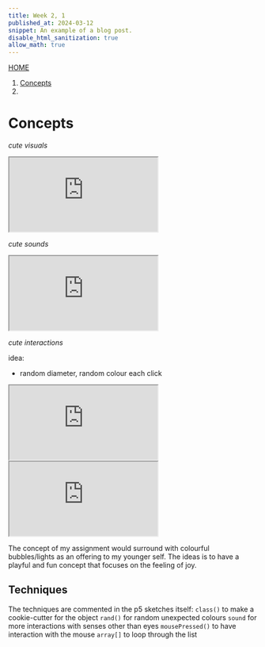 ```yaml
---
title: Week 2, 1
published_at: 2024-03-12
snippet: An example of a blog post.
disable_html_sanitization: true
allow_math: true
---
```

[HOME](https://kc-yeo-creative-co-37.deno.dev/)

1. [Concepts](#concepts)
2. 

# Concepts

*cute visuals*

<iframe id="cute_visuals" src="https://editor.p5js.org/KC-Yeo/full/6lDkLMXh5"></iframe>

<script type="module">

    const iframe  = document.getElementById (`cute_visuals`)
    iframe.width  = iframe.parentNode.scrollWidth
    iframe.height = iframe.width * 9 / 16 + 42

</script>

*cute sounds*

<iframe id="cute_sounds" src="https://editor.p5js.org/KC-Yeo/full/ykk4TKOMl"></iframe>

<script type="module">

    const iframe  = document.getElementById (`cute_sounds`)
    iframe.width  = iframe.parentNode.scrollWidth
    iframe.height = iframe.width * 9 / 16 + 42

</script>

*cute interactions*

idea:
- random diameter, random colour each click

<iframe id="cute_interactions" src="https://editor.p5js.org/KC-Yeo/full/dZEN1vi1T"></iframe>

<script type="module">

    const iframe  = document.getElementById (`cute_interactions`)
    iframe.width  = iframe.parentNode.scrollWidth
    iframe.height = iframe.width * 9 / 16 + 42

</script>

<iframe id="random()" src="https://editor.p5js.org/KC-Yeo/full/jZ5FDqAet"></iframe>

<script type="module">

    const iframe  = document.getElementById (`random()`)
    iframe.width  = iframe.parentNode.scrollWidth
    iframe.height = iframe.width * 9 / 16 + 42

</script>

The concept of my assignment would surround with colourful bubbles/lights as an offering to my younger self. The ideas is to have a playful and fun concept that focuses on the feeling of joy. 

## Techniques

The techniques are commented in the p5 sketches itself:
`class()` to make a cookie-cutter for the object
`rand()` for random unexpected colours
`sound` for more interactions with senses other than eyes
`mousePressed()` to have interaction with the mouse
`array[]` to loop through the list 

